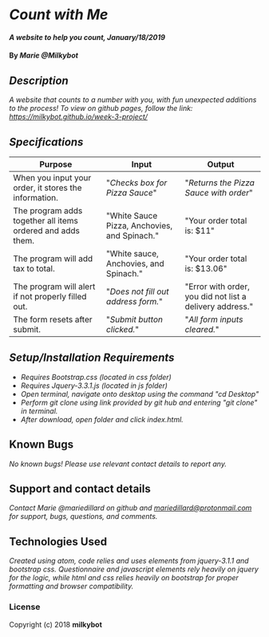 # _Count with Me_

#### _A website to help you count, January/18/2019_

#### By _**Marie @Milkybot**_

## _Description_

_A website that counts to a number with you, with fun unexpected additions to the process! To view on github pages, follow the link: https://milkybot.github.io/week-3-project/_

## _Specifications_
| Purpose | Input | Output |
| ------- | ----- | ------ |
| When you input your order, it stores the information. | "*Checks box for Pizza Sauce*" | "*Returns the Pizza Sauce with order*" |
| The program adds together all items ordered and adds them. | "White Sauce Pizza, Anchovies, and Spinach." | "Your order total is: $11" |
| The program will add tax to total. | "White sauce, Anchovies, and Spinach." | "Your order total is: $13.06" |
| The program will alert if not properly filled out. | "*Does not fill out address form.*" | "Error with order, you did not list a delivery address." |
| The form resets after submit. | "*Submit button clicked.*"| "*All form inputs cleared.*" |


## _Setup/Installation Requirements_

* _Requires Bootstrap.css (located in css folder)_
* _Requires Jquery-3.3.1.js (located in js folder)_
* _Open terminal, navigate onto desktop using the command "cd Desktop"_
* _Perform git clone using link provided by git hub and entering "git clone" in terminal._
* _After download, open folder and click index.html._


## Known Bugs

_No known bugs! Please use relevant contact details to report any._

## Support and contact details

_Contact Marie @mariedillard on github and mariedillard@protonmail.com for support, bugs, questions, and comments._

## Technologies Used

_Created using atom, code relies and uses elements from jquery-3.1.1 and bootstrap css. Questionnaire and javascript elements rely heavily on jquery for the logic, while html and css relies heavily on bootstrap for proper formatting and browser compatibility._

### License
Copyright (c) 2018 **milkybot**
